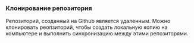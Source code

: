 ### Клонирование репозитория
Репозиторий, созданный на Github является удаленным. Можно клонировать реопзиторий, чтобы создать локальную копию на компьютере и выполнить синхронизацию между этими репозиторями.
